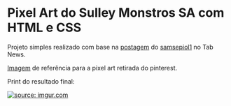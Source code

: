 # Pixel Art do Sulley Monstros SA com HTML e CSS

Projeto simples realizado com base na [postagem](https://www.tabnews.com.br/LuC45m4Th3u5/criando-pixel-art-com-html-css-e-js-parte-1) do [samsepiol1](https://github.com/samsepiol1/Pixel-Art) no Tab News. 

[Imagem](https://br.pinterest.com/pin/665477282466477792/) de referência para a pixel art retirada do pinterest.

Print do resultado final: 

<a href="https://imgur.com/PVXWKLk"><img src="https://i.imgur.com/PVXWKLk.jpg" title="source: imgur.com" /></a>
